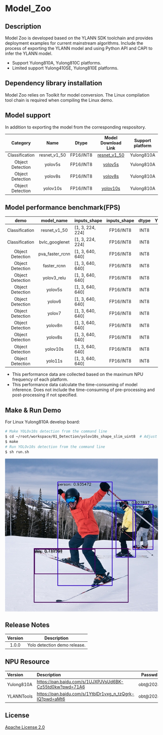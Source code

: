 # Model_Zoo
## Description
Model Zoo is developed based on the YLANN SDK toolchain and provides deployment examples for current mainstream algorithms. 
Include the process of exporting the YLANN model and using Python API and CAPI to infer the YLANN model.

<ul>
<li>Support Yulong810A, Yulong810C platforms.</li>
<li>Limited support Yulong410SE, Yulong810E platforms.</li>
</ul>

## Dependency library installation
Model Zoo relies on Toolkit for model conversion. The Linux compilation tool chain is required when compiling the Linux demo. 
## Model support
In addition to exporting the model from the corresponding respository.

|     Category     |     Name     |   Dtype   |                           Model Download Link                            | Support platform |
|:----------------:|:------------:|:---------:|:------------------------------------------------------------------------:|:----------------:|
|  Classification  | resnet_v1_50 | FP16/INT8 | [resnet_v1_50](https://pan.baidu.com/s/1ATmP4T9veiUCL_OG8nmnyA?pwd=r284) |    Yulong810A    |
| Object Detection |   yolov5s    | FP16/INT8 |   [yolov5s](https://pan.baidu.com/s/1ATmP4T9veiUCL_OG8nmnyA?pwd=r284)    |    Yulong810A    |
| Object Detection |   yolov8s    | FP16/INT8 |   [yolov8s](https://pan.baidu.com/s/1ATmP4T9veiUCL_OG8nmnyA?pwd=r284)    |    Yulong810A    |
| Object Detection |   yolov10s   | FP16/INT8 |   [yolov10s](https://pan.baidu.com/s/1ATmP4T9veiUCL_OG8nmnyA?pwd=r284)   |    Yulong810A    |

## Model performance benchmark(FPS)

|       demo       |   model_name    | inputs_shape     | inputs_shape | dtype | Yulong810A |
|:----------------:|:---------------:|------------------|:------------:|:-----:|:----------:|
|  Classification  |  resnet_v1_50   | [1, 3, 224, 224] |  FP16/INT8   | INT8  |   111.11   |
|  Classification  | bvlc_googlenet  | [1, 3, 224, 224] |  FP16/INT8   | INT8  |    250     |
| Object Detection | pva_faster_rcnn | [1, 3, 640, 640] |  FP16/INT8   | INT8  |   58.82    |
| Object Detection |   faster_rcnn   | [1, 3, 640, 640] |  FP16/INT8   | INT8  |   10.98    |
| Object Detection |   yolov3_relu   | [1, 3, 640, 640] |  FP16/INT8   | INT8  |   52.63    |
| Object Detection |     yolov5s     | [1, 3, 640, 640] |  FP16/INT8   | INT8  |   35.71    |
| Object Detection |     yolov6      | [1, 3, 640, 640] |  FP16/INT8   | INT8  |   35.71    |
| Object Detection |     yolov7      | [1, 3, 640, 640] |  FP16/INT8   | INT8  |    9.01    |
| Object Detection |     yolov8n     | [1, 3, 640, 640] |  FP16/INT8   | INT8  |   38.46    |
| Object Detection |     yolov8s     | [1, 3, 640, 640] |  FP16/INT8   | INT8  |   20.83    |
| Object Detection |    yolov10s     | [1, 3, 640, 640] |  FP16/INT8   | INT8  |   18.18    |
| Object Detection |     yolo11s     | [1, 3, 640, 640] |  FP16/INT8   | INT8  |   18.18    |


<ul>
<li>This performance data are collected based on the maximum NPU frequency of each platform.</li>
<li>This performance data calculate the time-consuming of model inference. Does not include the time-consuming of pre-processing and post-processing if not specified.</li>
</ul>

## Make & Run Demo
For Linux Yulong810A develop board:

```bash
# Make YOLOv10s detection from the command line
$ cd ~/root/workspace/01_Detection/yolov10s_shape_slim_uint8  # Adjust model  as needed
$ make
# Run YOLOv10s detection from the command line
$ sh run.sh
```

![这是图片](assets/img/yolov10_result.jpg "yolov10_result.jpg")</p></center>

## Release Notes

| Version |         Description          |
|:-------:|:----------------------------:|
|  1.0.0  | Yolo detection demo release. |

## NPU Resource

| Version    | Description                                              | Passwd   |
|:-----------|:---------------------------------------------------------|----------|
| Yulong810A | https://pan.baidu.com/s/1UJXPJVsUd6BK-Cz55td0kw?pwd=71A6 | obt@2024 |
| YLANNTools | https://pan.baidu.com/s/1YtblDr1vxg_n_tzQgrk-IQ?pwd=aMt6 | obt@2024 |

## License
[Apache License 2.0](https://github.com/Zhaonb/orbita_model_zoo/blob/main/LICENSE) 

